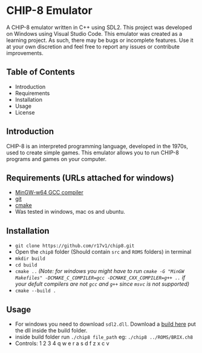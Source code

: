 # CHIP-8 Emulator

A CHIP-8 emulator written in C++ using SDL2. This project was developed on Windows using Visual Studio Code. This emulator was created as a learning project. As such, there may be bugs or incomplete features. Use it at your own discretion and feel free to report any issues or contribute improvements.

## Table of Contents
- Introduction
- Requirements
- Installation
- Usage
- License

## Introduction
CHIP-8 is an interpreted programming language, developed in the 1970s, used to create simple games. This emulator allows you to run CHIP-8 programs and games on your computer.


## Requirements (URLs attached for windows)
- [MinGW-w64 GCC compiler](https://www.msys2.org/)
- [git](https://git-scm.com/downloads)
- [cmake](https://cmake.org/download/)
- Was tested in windows, mac os and ubuntu. 

## Installation
- `git clone https://github.com/r17v1/chip8.git`
- Open the `chip8` folder (Should contain `src` and `ROMS` folders) in terminal
- `mkdir build`
- `cd build`
- `cmake ..` *(Note: for windows you might have to run `cmake -G "MinGW Makefiles" -DCMAKE_C_COMPILER=gcc -DCMAKE_CXX_COMPILER=g++ ..` if your defult compilers are not `gcc` and `g++` since `msvc` is not supported)*
- `cmake --build .`

## Usage 
- For windows you need to download `sdl2.dll`. Download a [build here](https://github.com/libsdl-org/SDL/releases/tag/release-2.30.8) put the dll inside the build folder.
- inside build folder run `./chip8 file_path` eg: `./chip8 ../ROMS/BRIX.ch8`
- Controls: 1 2 3 4 q w e r a s d f z x c v